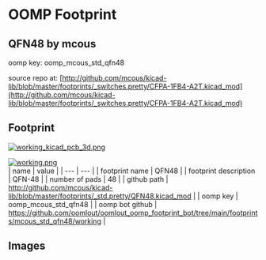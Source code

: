# OOMP Footprint  
## QFN48  by mcous  
  
oomp key: oomp_mcous_std_qfn48  
  
source repo at: [http://github.com/mcous/kicad-lib/blob/master/footprints/_switches.pretty/CFPA-1FB4-A2T.kicad_mod](http://github.com/mcous/kicad-lib/blob/master/footprints/_switches.pretty/CFPA-1FB4-A2T.kicad_mod)  
## Footprint  
  
[![working_kicad_pcb_3d.png](working_kicad_pcb_3d_600.png)](working_kicad_pcb_3d.png)  
  
[![working.png](working_600.png)](working.png)  
| name | value | 
| --- | --- | 
| footprint name | QFN48 | 
| footprint description | QFN-48 | 
| number of pads | 48 | 
| github path | http://github.com/mcous/kicad-lib/blob/master/footprints/_std.pretty/QFN48.kicad_mod | 
| oomp key | oomp_mcous_std_qfn48 | 
| oomp bot github | https://github.com/oomlout/oomlout_oomp_footprint_bot/tree/main/footprints/mcous_std_qfn48/working | 
## Images  
